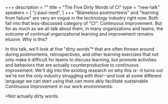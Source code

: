 +++
description = ""
title = "The Five Dirty Words of CI"
type = "new-talk"
speakers = [
        "j-paul-reed",
]
+++
"Blameless postmortems" and "learning from failure" are very en
vogue in the technology industry right now. Both fall into that
less-discussed category of "CI": Continuous Improvement. But for as much as
we all talk about them, in many organizations and teams, the outcome of
continual organizational learning and improvement remains elusive. Why is
this?

In this talk, we'll look at five "dirty words"* that are often thrown
around during postmortems, retrospectives, and other learning exercises
that not only make it difficult for teams to discuss learning, but promote
activities and behaviors that are actually counterproductive to continuous
improvement. We'll dig into the existing research on why this is--it turns
out we're not the only industry struggling with this!--and look at some
different language we can start using that can more ably facilitate
sustainable Continuous Improvement in our work environments.

*Not actually dirty words.